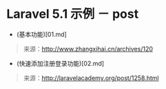 # Laravel 5.1 示例 － post

- (基本功能)[01.md]

>来源：http://www.zhangxihai.cn/archives/120

- (快速添加注册登录功能)[02.md]

> 来源：http://laravelacademy.org/post/1258.html

